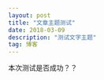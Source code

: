 ```yaml
---
layout: post
title: "文章主题测试"
date: 2018-03-09 
description: "测试文字主题"
tag: 博客 
--- 
```

 

本次测试是否成功？？

